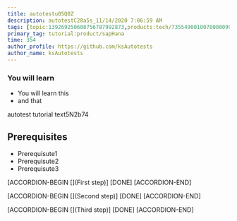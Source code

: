 ```yaml
---
title: autotestu05Q0Z
description: autotestC28a5s_11/14/2020 7:06:59 AM
tags: [topic:139269250608756787992873,products:tech/73554900100700000996,tutorial:experience/advanced]
primary_tag: tutorial:product/sapHana
time: 354
author_profile: https://github.com/ksAutotests
author_name: ksAutotests
---
```

### You will learn
- You will learn this
- and that

autotest tutorial text5N2b74

## Prerequisites
- Prerequisute1
- Prerequisute2
- Prerequisute3

[ACCORDION-BEGIN [](First step)]
[DONE]
[ACCORDION-END]

[ACCORDION-BEGIN [](Second step)]
[DONE]
[ACCORDION-END]

[ACCORDION-BEGIN [](Third step)]
[DONE]
[ACCORDION-END]


